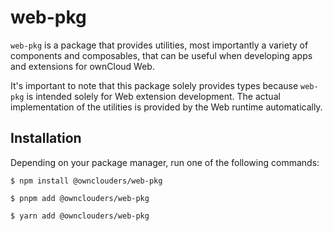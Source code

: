 # web-pkg

`web-pkg` is a package that provides utilities, most importantly a variety of components and composables, that can be useful when developing apps and extensions for ownCloud Web.

It's important to note that this package solely provides types because `web-pkg` is intended solely for Web extension development. The actual implementation of the utilities is provided by the Web runtime automatically.

## Installation

Depending on your package manager, run one of the following commands:

```
$ npm install @ownclouders/web-pkg

$ pnpm add @ownclouders/web-pkg

$ yarn add @ownclouders/web-pkg
```
